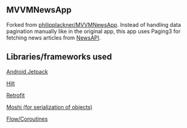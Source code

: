 ## MVVMNewsApp

Forked from [philipplackner/MVVMNewsApp](https://github.com/philipplackner/MVVMNewsApp).
Instead of handling data pagination manually like in the original app, this app uses Paging3 for
fetching news articles from [NewsAPI](https://newsapi.org/).

## Libraries/frameworks used
[Android Jetpack](https://developer.android.com/jetpack)

[Hilt](https://dagger.dev/hilt/)

[Retrofit](https://github.com/square/retrofit)

[Moshi (for serialization of objects)](https://github.com/square/moshi)

[Flow/Coroutines](https://kotlin.github.io/kotlinx.coroutines/kotlinx-coroutines-core/index.html)

